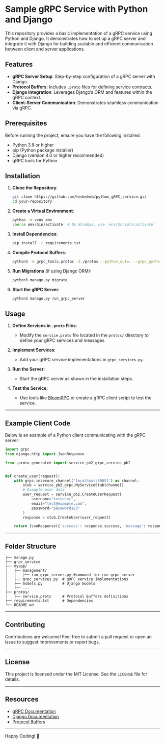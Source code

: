 # Sample gRPC Service with Python and Django

This repository provides a basic implementation of a gRPC service using Python and Django. It demonstrates how to set up a gRPC server and integrate it with Django for building scalable and efficient communication between client and server applications.

## Features

- **gRPC Server Setup**: Step-by-step configuration of a gRPC server with Django.
- **Protocol Buffers**: Includes `.proto` files for defining service contracts.
- **Django Integration**: Leverages Django’s ORM and features within the gRPC context.
- **Client-Server Communication**: Demonstrates seamless communication via gRPC.

## Prerequisites

Before running the project, ensure you have the following installed:

- Python 3.8 or higher
- pip (Python package installer)
- Django (version 4.0 or higher recommended)
- gRPC tools for Python

## Installation

1. **Clone the Repository**:

   ```bash
   git clone https://github.com/hedeshmb/python_gRPC_service.git
   cd your-repository
   ```

2. **Create a Virtual Environment**:

   ```bash
   python -m venv env
   source env/bin/activate  # On Windows, use `env\Scripts\activate`
   ```

3. **Install Dependencies**:

   ```bash
   pip install -r requirements.txt
   ```

4. **Compile Protocol Buffers**:

   ```bash
   python3 -m grpc_tools.protoc -I./protos --python_out=. --grpc_python_out=. ./protos/service.proto
   ```

5. **Run Migrations** (if using Django ORM):

   ```bash
   python3 manage.py migrate
   ```

6. **Start the gRPC Server**:
   ```bash
   python3 manage.py run_grpc_server
   ```

## Usage

1. **Define Services in `.proto` Files**:

   - Modify the `service.proto` file located in the `protos/` directory to define your gRPC services and messages.

2. **Implement Services**:

   - Add your gRPC service implementations in `grpc_services.py`.

3. **Run the Server**:

   - Start the gRPC server as shown in the installation steps.

4. **Test the Service**:
   - Use tools like [BloomRPC](https://github.com/bloomrpc/bloomrpc) or create a gRPC client script to test the service.

---

## Example Client Code

Below is an example of a Python client communicating with the gRPC server:

```python
import grpc
from django.http import JsonResponse

from .proto_generated import service_pb2_grpc,service_pb2


def create_user(request):
    with grpc.insecure_channel('localhost:50051') as channel:
        stub = service_pb2_grpc.MyServiceStub(channel)
        # Example user data
        user_request = service_pb2.CreateUserRequest(
            username="testuser",
            email="test@example.com",
            password="password123"
        )
        response = stub.CreateUser(user_request)

    return JsonResponse({'success': response.success, 'message': response.message})

```

---

## Folder Structure

```
├── manage.py
├── grpc_service
├── myapp/
│   ├── management/
│   │   ├── run_grpc_server.py #command for run grpc server
│   ├── grpc_services.py  # gRPC service implementations
│   ├── models.py         # Django models
│   ├── ...
├── protos/
│   ├── service.proto     # Protocol Buffers definitions
├── requirements.txt      # Dependencies
└── README.md
```

---

## Contributing

Contributions are welcome! Feel free to submit a pull request or open an issue to suggest improvements or report bugs.

---

## License

This project is licensed under the MIT License. See the `LICENSE` file for details.

---

## Resources

- [gRPC Documentation](https://grpc.io/docs/)
- [Django Documentation](https://docs.djangoproject.com/)
- [Protocol Buffers](https://developers.google.com/protocol-buffers)

---

Happy Coding! 🚀
